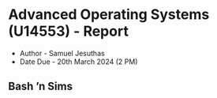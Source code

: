 # Advanced Operating Systems (U14553) - Report

- Author - Samuel Jesuthas
- Date Due - 20th March 2024 (2 PM)

## Bash ’n Sims